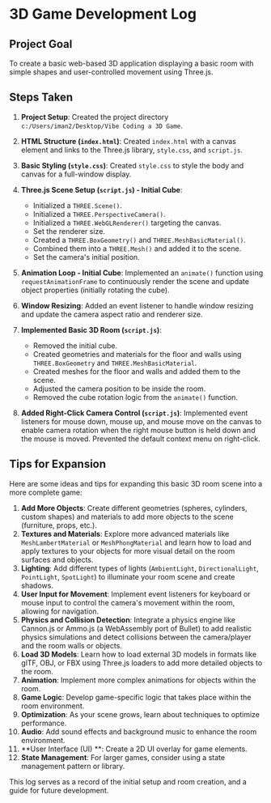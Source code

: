 # 3D Game Development Log

## Project Goal
To create a basic web-based 3D application displaying a basic room with simple shapes and user-controlled movement using Three.js.

## Steps Taken

1.  **Project Setup**: Created the project directory `c:/Users/iman2/Desktop/Vibe Coding a 3D Game`.
2.  **HTML Structure (`index.html`)**: Created `index.html` with a canvas element and links to the Three.js library, `style.css`, and `script.js`.
3.  **Basic Styling (`style.css`)**: Created `style.css` to style the body and canvas for a full-window display.
4.  **Three.js Scene Setup (`script.js`) - Initial Cube**:
    *   Initialized a `THREE.Scene()`.
    *   Initialized a `THREE.PerspectiveCamera()`.
    *   Initialized a `THREE.WebGLRenderer()` targeting the canvas.
    *   Set the renderer size.
    *   Created a `THREE.BoxGeometry()` and `THREE.MeshBasicMaterial()`.
    *   Combined them into a `THREE.Mesh()` and added it to the scene.
    *   Set the camera's initial position.
5.  **Animation Loop - Initial Cube**: Implemented an `animate()` function using `requestAnimationFrame` to continuously render the scene and update object properties (initially rotating the cube).
6.  **Window Resizing**: Added an event listener to handle window resizing and update the camera aspect ratio and renderer size.
7.  **Implemented Basic 3D Room (`script.js`)**:
    *   Removed the initial cube.
    *   Created geometries and materials for the floor and walls using `THREE.BoxGeometry` and `THREE.MeshBasicMaterial`.
    *   Created meshes for the floor and walls and added them to the scene.
    *   Adjusted the camera position to be inside the room.
    *   Removed the cube rotation logic from the `animate()` function.

8.  **Added Right-Click Camera Control (`script.js`)**: Implemented event listeners for mouse down, mouse up, and mouse move on the canvas to enable camera rotation when the right mouse button is held down and the mouse is moved. Prevented the default context menu on right-click.

## Tips for Expansion

Here are some ideas and tips for expanding this basic 3D room scene into a more complete game:

1.  **Add More Objects**: Create different geometries (spheres, cylinders, custom shapes) and materials to add more objects to the scene (furniture, props, etc.).
2.  **Textures and Materials**: Explore more advanced materials like `MeshLambertMaterial` or `MeshPhongMaterial` and learn how to load and apply textures to your objects for more visual detail on the room surfaces and objects.
3.  **Lighting**: Add different types of lights (`AmbientLight`, `DirectionalLight`, `PointLight`, `SpotLight`) to illuminate your room scene and create shadows.
4.  **User Input for Movement**: Implement event listeners for keyboard or mouse input to control the camera's movement within the room, allowing for navigation.
5.  **Physics and Collision Detection**: Integrate a physics engine like Cannon.js or Ammo.js (a WebAssembly port of Bullet) to add realistic physics simulations and detect collisions between the camera/player and the room walls or objects.
6.  **Load 3D Models**: Learn how to load external 3D models in formats like glTF, OBJ, or FBX using Three.js loaders to add more detailed objects to the room.
7.  **Animation**: Implement more complex animations for objects within the room.
8.  **Game Logic**: Develop game-specific logic that takes place within the room environment.
9.  **Optimization**: As your scene grows, learn about techniques to optimize performance.
10. **Audio**: Add sound effects and background music to enhance the room environment.
11. **User Interface (UI) **: Create a 2D UI overlay for game elements.
12. **State Management**: For larger games, consider using a state management pattern or library.

This log serves as a record of the initial setup and room creation, and a guide for future development.